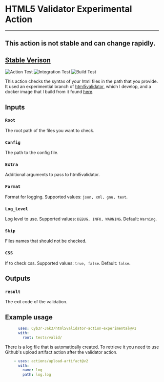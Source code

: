 # HTML5 Validator Experimental Action
---

## This action is not stable and can change rapidly. 
## [Stable Verison](https://github.com/Cyb3r-Jak3/html5validator-action)
![Action Test](https://github.com/Cyb3r-Jak3/html5validator-action-experimental/workflows/Action%20Test/badge.svg?branch=main) 
![Integration Test](https://github.com/Cyb3r-Jak3/html5validator-action-experimental/workflows/Integration%20Test/badge.svg) ![Build Test](https://github.com/Cyb3r-Jak3/html5validator-action-experimental/workflows/Build%20Test/badge.svg)

This action checks the syntax of your html files in the path that you provide.  
It used an experimential branch of [html5validator](https://github.com/svenkreiss/html5validator), which I develop, and a docker image that I build from it found [here](https://github.com/Cyb3r-Jak3/html5validator-docker).


## Inputs

### `Root`

The root path of the files you want to check.

### `Config`

The path to the config file.

### `Extra`

Additional arguments to pass to html5validator.

### `Format`

Format for logging. Supported values: `json, xml, gnu, text`.

### `Log_Level`

Log level to use. Supported values: `DEBUG, INFO, WARNING`. Default: `Warning`.

### `Skip`

Files names that should not be checked.

### `CSS`

If to check css. Supported values: `true, false`. Default: `false`.

## Outputs

### `result`

The exit code of the validation.

## Example usage

```yaml
      uses: Cyb3r-Jak3/html5validator-action-experimental@v1
      with:
        root: tests/valid/
```

There is a log file that is automatically created. To retrieve it you need to use Github's upload artifact action after the validator action.

```yaml
    - uses: actions/upload-artifact@v2
      with:
        name: log
        path: log.log
```
